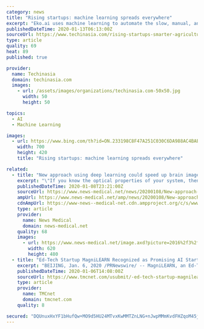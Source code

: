 ```yaml
---
category: news
title: "Rising startups: machine learning spreads everywhere"
excerpt: "Eko.ai uses machine learning to automate the slow, manual, and error-prone process of measuring and interpreting echocardiograms or ultrasound images of the heart. The funds will be used to grow the company’s development team and accelerate commercial operations in the US and Europe, according to a statement. More info. E-sports and community ..."
publishedDateTime: 2020-01-13T06:13:00Z
sourceUrl: https://www.techinasia.com/rising-startups-smarter-agriculture-education-logistics
type: article
quality: 69
heat: 89
published: true

provider:
  name: Techinasia
  domain: techinasia.com
  images:
    - url: /assets/images/organizations/techinasia.com-50x50.jpg
      width: 50
      height: 50

topics:
  - AI
  - Machine Learning

images:
  - url: https://www.bing.com/th?id=ON.233198C8F47A251C030C6DA988AC4BAE
    width: 700
    height: 420
    title: "Rising startups: machine learning spreads everywhere"

related:
  - title: "New approach using deep learning could speed up brain image microscopy by 16 times"
    excerpt: "\"If you know the optical properties of your system, then you can deblur your images and get twice the resolution of the original,\" he explained. They believed that deep learning -- a form of machine-learning that uses multiple layers of analysis to progressively extract higher level features from raw input -- could be very useful for increasing ..."
    publishedDateTime: 2020-01-08T23:21:00Z
    sourceUrl: https://www.news-medical.net/news/20200108/New-approach-using-deep-learning-could-speed-up-brain-image-microscopy-by-16-times.aspx
    ampUrl: https://www.news-medical.net/amp/news/20200108/New-approach-using-deep-learning-could-speed-up-brain-image-microscopy-by-16-times.aspx
    cdnAmpUrl: https://www-news--medical-net.cdn.ampproject.org/c/s/www.news-medical.net/amp/news/20200108/New-approach-using-deep-learning-could-speed-up-brain-image-microscopy-by-16-times.aspx
    type: article
    provider:
      name: News Medical
      domain: news-medical.net
    quality: 68
    images:
      - url: https://www.news-medical.net/image.axd?picture=2016%2f3%2fArtificially_Colored_MRI_Scan_Of_Human_Brain-Daisy_Daisy_a8c5d8bbbf824bc8932308e30187510f-620x480.jpg
        width: 620
        height: 480
  - title: "Ed-Tech Startup MagniLEARN Recognized as Promising AI Startup in China's Innoweek Conference"
    excerpt: "BEIJING, Jan. 6, 2020 /PRNewswire/ -- MagniLEARN, an Ed-Tech company using artificial intelligence and Natural Language Processing, received second prize for innovation in Artificial Intelligence and was recognized as a promising AI Startup in the third annual China – Israel Innoweek Conference held in Beijing, China. \"Combining Natural ..."
    publishedDateTime: 2020-01-06T14:08:00Z
    sourceUrl: https://www.tmcnet.com/usubmit/-ed-tech-startup-magnilearn-recognized-as-promising-ai-/2020/01/06/9076414.htm
    type: article
    provider:
      name: TMCnet
      domain: tmcnet.com
    quality: 8

secured: "DQUnuxHxYF1bHufQw+MO9d5HU24MTvxKwMMTZnLNG+nJwpMMmKvdFHZqoM45jrzNSqEbi1YvD49hEncCKf2r3W7OaBxOYuGGqVMmL8DjnNO+8XSYycD4fgcTXM9lunURXrDcHoGHkCywefHUTuAw8haS+R/L8YN9II7G08I4iQCMvtMo4uLvKtAxifkp5y2LlNMHNvTtgkQbSrc708kItXd05zOqbcVG/VxaZQqe5hBSSwcVVLLoJZKTvz1qyB+2VF1I3JmNdWEVBsxO41pZHg==;Ac/4dCZI6eKWjc49RPhTOQ=="
---
```


